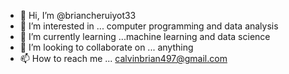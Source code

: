 - 👋 Hi, I’m @briancheruiyot33
- 👀 I’m interested in ... computer programming and data analysis
- 🌱 I’m currently learning ...machine learning and data science
- 💞️ I’m looking to collaborate on ... anything
- 📫 How to reach me ... calvinbrian497@gmail.com

<!---
briancheruiyot33/briancheruiyot33 is a ✨ special ✨ repository because its `README.md` (this file) appears on your GitHub profile.
You can click the Preview link to take a look at your changes.
--->
